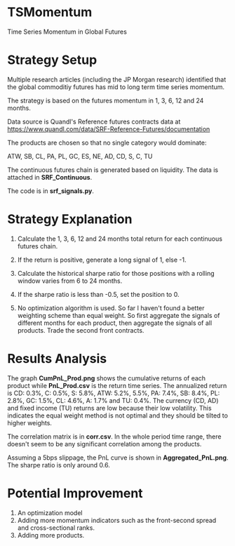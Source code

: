 # TSMomentum
Time Series Momentum in Global Futures

# Strategy Setup
Multiple research articles (including the JP Morgan research) identified that the global commoditiy futures has mid to long 
term time series momentum.

The strategy is based on the futures momentum in 1, 3, 6, 12 and 24 months. 

Data source is Quandl's Reference futures contracts data at https://www.quandl.com/data/SRF-Reference-Futures/documentation

The products are chosen so that no single category would dominate:

ATW, SB, CL, PA, PL, GC, ES, NE, AD, CD, S, C, TU

The continuous futures chain is generated based on liquidity. The data is attached in **SRF_Continuous**.

The code is in **srf_signals.py**.

# Strategy Explanation
1. Calculate the 1, 3, 6, 12 and 24 months total return for each continuous futures chain.

2. If the return is positive, generate a long signal of 1, else -1.

3. Calculate the historical sharpe ratio for those positions with a rolling window varies from 6 to 24 months.

4. If the sharpe ratio is less than -0.5, set the position to 0.

5. No optimization algorithm is used. So far I haven't found a better weighting scheme than equal weight.
So first aggregate the signals of different months for each product, then aggregate the signals of all products.
Trade the second front contracts.
   
# Results Analysis
The graph **CumPnL_Prod.png** shows the cumulative returns of each product while **PnL_Prod.csv** is the return time series.
The annualized return is CD: 0.3%, C: 0.5%, S: 5.8%, ATW: 5.2%, 5.5%, PA: 7.4%, SB: 8.4%, PL: 2.8%, GC: 1.5%, CL: 4.6%, A: 1.7% 
and TU: 0.4%. The currency (CD, AD) and fixed income (TU) returns are low because their low volatility. This indicates 
the equal weight method is not optimal and they should be tilted to higher weights. 

The correlation matrix is in **corr.csv**. In the whole period time range, there doesn't seem to be any significant correlation among
the products.

Assuming a 5bps slippage, the PnL curve is shown in **Aggregated_PnL.png**. The sharpe ratio is only around 0.6. 

# Potential Improvement
1. An optimization model
2. Adding more momentum indicators such as the front-second spread and cross-sectional ranks.
3. Adding more products.

